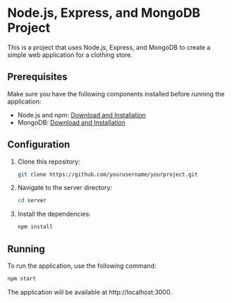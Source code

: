# Node.js, Express, and MongoDB Project

This is a project that uses Node.js, Express, and MongoDB to create a simple web application for a clothing store.

## Prerequisites

Make sure you have the following components installed before running the application:

-   Node.js and npm: [Download and Installation](https://nodejs.org/)
-   MongoDB: [Download and Installation](https://www.mongodb.com/try/download/community)

## Configuration

1. Clone this repository:

    ```bash
    git clone https://github.com/yourusername/yourproject.git
    ```

2. Navigate to the server directory:

    ```bash
    cd server
    ```

3. Install the dependencies:

    ```bash
    npm install
    ```

## Running

To run the application, use the following command:

```bash
npm start
```

The application will be available at http://localhost:3000.
